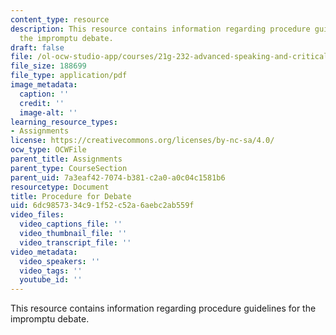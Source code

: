 ```yaml
---
content_type: resource
description: This resource contains information regarding procedure guidelines for
  the impromptu debate.
draft: false
file: /ol-ocw-studio-app/courses/21g-232-advanced-speaking-and-critical-listening-skills-els-spring-2007/6dc9857334c91f52c52a6aebc2ab559f_MIT21G_232S07_deb_procedur.pdf
file_size: 188699
file_type: application/pdf
image_metadata:
  caption: ''
  credit: ''
  image-alt: ''
learning_resource_types:
- Assignments
license: https://creativecommons.org/licenses/by-nc-sa/4.0/
ocw_type: OCWFile
parent_title: Assignments
parent_type: CourseSection
parent_uid: 7a3eaf42-7074-b381-c2a0-a0c04c1581b6
resourcetype: Document
title: Procedure for Debate
uid: 6dc98573-34c9-1f52-c52a-6aebc2ab559f
video_files:
  video_captions_file: ''
  video_thumbnail_file: ''
  video_transcript_file: ''
video_metadata:
  video_speakers: ''
  video_tags: ''
  youtube_id: ''
---
```

This resource contains information regarding procedure guidelines for the impromptu debate.